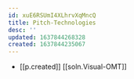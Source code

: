 ```yaml
---
id: xuE6RSUmI4XLhrvXqMncQ
title: Pitch-Technologies
desc: ''
updated: 1637844268328
created: 1637844235067
---
```




- [[p.created]] [[soln.Visual-OMT]]
